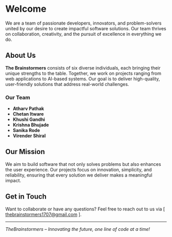 # Welcome 

We are a team of passionate developers, innovators, and problem-solvers united by our desire to create impactful software solutions. Our team thrives on collaboration, creativity, and the pursuit of excellence in everything we do.

## About Us

**The Brainstormers** consists of six diverse individuals, each bringing their unique strengths to the table. Together, we work on projects ranging from web applications to AI-based systems. Our goal is to deliver high-quality, user-friendly solutions that address real-world challenges.

### Our Team

- **Atharv Pathak** 
- **Chetan Itware**
- **Khushi Gandhi**
- **Krishna Bhujade**
- **Sanika Rode**
- **Virender Shiral**


## Our Mission

We aim to build software that not only solves problems but also enhances the user experience. Our projects focus on innovation, simplicity, and reliability, ensuring that every solution we deliver makes a meaningful impact.


## Get in Touch

Want to collaborate or have any questions? Feel free to reach out to us via [ thebrainstormers1707@gmail.com ].


---
*TheBrainstormers – Innovating the future, one line of code at a time!*
